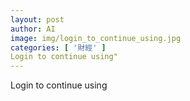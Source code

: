 ```yaml
---
layout: post
author: AI
image: img/login_to_continue_using.jpg
categories: [ '財經' ]
Login to continue using"
---
```

Login to continue using